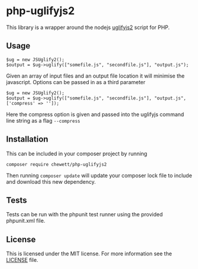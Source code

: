 php-uglifyjs2
=============

This library is a wrapper around the nodejs [uglifyjs2](https://github.com/mishoo/UglifyJS2) script for PHP.

Usage
-----

```
$ug = new JSUglify2();
$output = $ug->uglify(["somefile.js", "secondfile.js"], "output.js");
```

Given an array of input files and an output file location it will minimise the javascript.
Options can be passed in as a third parameter

```
$ug = new JSUglify2();
$output = $ug->uglify(["somefile.js", "secondfile.js"], "output.js", ['compress' => '']);
```

Here the compress option is given and passed into the uglifyjs command line string as a flag `--compress`

Installation
------------

This can be included in your composer project by running

`composer require chewett/php-uglifyjs2`

Then running `composer update` will update your composer lock file to include and download this new dependency. 

Tests
-----

Tests can be run with the phpunit test runner using the provided phpunit.xml file.

License
-------

This is licensed under the MIT license. For more information see the [LICENSE](LICENSE) file.
